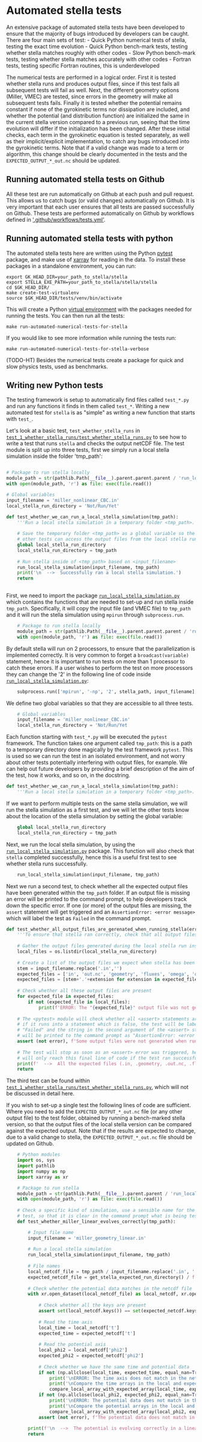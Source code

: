 Automated stella tests
======================

An extensive package of automated stella tests have been developed to ensure
that the majority of bugs introduced by developers can be caught. There are four
main sets of test:
    - Quick Python numerical tests of stella, testing the exact time evolution
    - Quick Python bench-mark tests, testing whether stella matches roughly with other codes
    - Slow Python bench-mark tests, testing whether stella matches accurately with other codes
    - Fortran tests, testing specific Fortran routines, this is underdeveloped
    
The numerical tests are performed in a logical order. First it is tested whether stella runs
and produces output files, since if this test fails all subsequent tests will fail as well. 
Next, the different geometry options (Miller, VMEC) are tested, since errors in the geometry
will make all subsequent tests fails. Finally it is tested whether the potential remains 
constant if none of the gyrokinetic terms nor dissipation are included, and whether the 
potential (and distribution function) are initialized the same in the current stella version
compared to a previous run, seeing that the time evolution will differ if the initialization has
been changed. After these initial checks, each term in the gyrokinetic equation is tested
separately, as well as their implicit/explicit implementation, to catch any bugs introduced
into the gyrokinetic terms. Note that if a valid change was made to a term or algorithm, this
change should be clearly documented in the tests and the `EXPECTED_OUTPUT_*_out.nc` should 
be updated.


Running automated stella tests on Github
----------------------------------------
All these test are run automatically on Github at each push and pull request. This allows
us to catch bugs (or valid changes) automatically on Github. It is very important that
each user ensures that all tests are passed successfully on Github. These tests are performed
automatically on Github by workflows defined in ['.github/workflows/tests.yml'](test_1_whether_stella_runs/test_whether_stella_runs.py).


Running automated stella tests with python
------------------------------------------

The automated stella tests here are written using the Python [pytest][pytest] package,
and make use of [xarray][xarray] for reading in the data. To install these
packages in a standalone environment, you can run:

    export GK_HEAD_DIR=your_path_to_stella/stella
    export STELLA_EXE_PATH=your_path_to_stella/stella/stella
    cd $GK_HEAD_DIR/
    make create-test-virtualenv
    source $GK_HEAD_DIR/tests/venv/bin/activate

This will create a Python [virtual environment][venv] with the packages needed
for running the tests. You can then run all the tests:
    
    make run-automated-numerical-tests-for-stella
    
If you would like to see more information while running the tests run: 
    
    make run-automated-numerical-tests-for-stella-verbose
    
(TODO-HT) Besides the numerical tests create a package for quick
and slow physics tests, used as benchmarks.
    

Writing new Python tests
------------------------

The testing framework is setup to automatically find files called `test_*.py`
and run any functions it finds in them called `test_*`. Writing a new automated
test for `stella` is as "simple" as writing a new function that starts with `test_`.

Let's look at a basic test, `test_whether_stella_runs` in 
[`test_1_whether_stella_runs/test_whether_stella_runs.py`](test_1_whether_stella_runs/test_whether_stella_runs.py) to see how to write 
a test that runs `stella` and checks the output netCDF file.
The test module is split up into three tests, first we simply
run a local stella simulation inside the folder 'tmp_path':

```python

# Package to run stella locally
module_path = str(pathlib.Path(__file__).parent.parent.parent / 'run_local_stella_simulation.py')
with open(module_path, 'r') as file: exec(file.read())

# Global variables  
input_filename = 'miller_nonlinear_CBC.in'  
local_stella_run_directory = 'Not/Run/Yet'

def test_whether_we_can_run_a_local_stella_simulation(tmp_path):
    '''Run a local stella simulation in a temporary folder <tmp_path>.'''  
    
    # Save the temporary folder <tmp_path> as a global variable so the
    # other tests can access the output files from the local stella run.
    global local_stella_run_directory
    local_stella_run_directory = tmp_path
    
    # Run stella inside of <tmp_path> based on <input_filename>
    run_local_stella_simulation(input_filename, tmp_path)
    print('\n  -->  Successfully ran a local stella simulation.')
    return 
    
```

First, we need to import the package [`run_local_stella_simulation.py`](run_local_stella_simulation.py) which
contains the functions that are needed to set-up and run stella inside `tmp_path`. 
Specifically, it will copy the input file (and VMEC file) to `tmp_path` and it
will run the stella simulation using `mpirun` through `subprocess.run`.

```python
    # Package to run stella locally
    module_path = str(pathlib.Path(__file__).parent.parent.parent / 'run_local_stella_simulation.py')
    with open(module_path, 'r') as file: exec(file.read())
```

By default stella will run on 2 processors, to ensure that the parallelization 
is implemented correctly. It is very common to forget a `broadcast(variable)` 
statement, hence it is important to run tests on more than 1 processor to catch 
these errors. If a user wishes to perform the test on more processors they can 
change the '2' in the following line of code inside [`run_local_stella_simulation.py`](run_local_stella_simulation.py):

```python
    subprocess.run(['mpirun', '-np', '2', stella_path, input_filename], check=True)  
```

We define two global variables so that they are accessible to all three tests.

```python
    # Global variables  
    input_filename = 'miller_nonlinear_CBC.in'  
    local_stella_run_directory = 'Not/Run/Yet
```

Each function starting with `test_*.py` will be executed the `pytest` framework.
The function takes one argument called `tmp_path`: this is a path to a temporary
directory done magically by the test framework `pytest`. This is used so we can run
the test in an isolated environment, and not worry about other tests potentially
interfering with output files, for example. We can help out future developers by 
providing a brief description of the aim of the test, how it works, and so on, in the docstring.

```python
def test_whether_we_can_run_a_local_stella_simulation(tmp_path):
    '''Run a local stella simulation in a temporary folder <tmp_path>.'''      
```

If we want to perform multiple tests on the same stella simulation, we will
run the stella simulation as a first test, and we will let the other tests
know about the location of the stella simulation by setting the global variable:

```python
    global local_stella_run_directory
    local_stella_run_directory = tmp_path
```

Next, we run the local stella simulation, by using the [`run_local_stella_simulation.py`](run_local_stella_simulation.py) package. 
This function will also check that `stella` completed successfully, hence this 
is a useful first test to see whether stella runs successfully.

```python
    run_local_stella_simulation(input_filename, tmp_path)
```

Next we run a second test, to check whether all the expected output files 
have been generated within the `tmp_path` folder. If an output file is missing
an error will be printed to the command prompt, to help developers track
down the specific error. If one (or more) of the output files are missing, 
the `assert` statement will get triggered and an `AssertionError: <error message>` 
which will label the test as `Failed` in the command prompt. 

```python
def test_whether_all_output_files_are_gerenated_when_running_stella(error=False):  
    '''To ensure that stella ran correctly, check that all output files are generated.'''
    
    # Gather the output files generated during the local stella run inside <tmp_path>
    local_files = os.listdir(local_stella_run_directory)
    
    # Create a list of the output files we expect when stella has been run
    stem = input_filename.replace('.in','')
    expected_files = ['in', 'out.nc', 'geometry', 'fluxes', 'omega', 'out', 'final_fields', 'species.input', 'error']
    expected_files = [stem+'.'+extension for extension in expected_files]
    
    # Check whether all these output files are present
    for expected_file in expected_files:
        if not (expected_file in local_files):
            print(f'ERROR: The "{expected_file}" output file was not generated when running stella.'); error = True
            
    # The <pytest> module will check whether all <assert> statements are true,
    # if it runs into a statement which is false, the test will be labeled as
    # "Failed" and the string in the second argument of the <assert> statement 
    # will be printed to the command prompt as "AssertionError: <error message>"
    assert (not error), f'Some output files were not generated when running stella.'
    
    # The test will stop as soon as an <assert> error was triggered, hence we
    # will only reach this final line of code if the test ran successfully
    print(f'  -->  All the expected files (.in, .geometry, .out.nc, .fluxes, .omega, ...) are generated.')
    return 
```

The third test can be found within [`test_1_whether_stella_runs/test_whether_stella_runs.py`](test_1_whether_stella_runs/test_whether_stella_runs.py), which will not be discussed in detail here.

If you wish to set-up a single test the following lines of code are sufficient. Where
you need to add the `EXPECTED_OUTPUT_*_out.nc` file (or any other output file) to the test folder,
obtained by running a bench-marked stella version, so that the output files of the local stella 
version can be compared against the expected output. Note that if the results are expected to change, 
due to a valid change to stella, the `EXPECTED_OUTPUT_*_out.nc` file should be updated on Github.

```python
    # Python modules
    import os, sys
    import pathlib 
    import numpy as np
    import xarray as xr  

    # Package to run stella 
    module_path = str(pathlib.Path(__file__).parent.parent / 'run_local_stella_simulation.py')
    with open(module_path, 'r') as file: exec(file.read())
         
    # Check a specific kind of simulation, use a sensible name for the 
    # test, so that it is clear in the command prompt what is being tested.
    def test_whether_miller_linear_evolves_correctly(tmp_path):

        # Input file name  
        input_filename = 'miller_geometry_linear.in'  
        
        # Run a local stella simulation
        run_local_stella_simulation(input_filename, tmp_path)
         
        # File names  
        local_netcdf_file = tmp_path / input_filename.replace('.in', '.out.nc') 
        expected_netcdf_file = get_stella_expected_run_directory() / f'EXPECTED_OUTPUT.{input_filename.replace(".in","")}.out.nc'   
        
        # Check whether the potential data matches in the netcdf file
        with xr.open_dataset(local_netcdf_file) as local_netcdf, xr.open_dataset(expected_netcdf_file) as expected_netcdf:
        
            # Check whether all the keys are present
            assert set(local_netcdf.keys()) == set(expected_netcdf.keys()), f'The netcdf file contains different quantities.'
            
            # Read the time axis
            local_time = local_netcdf['t']
            expected_time = expected_netcdf['t']
            
            # Read the potential axis
            local_phi2 = local_netcdf['phi2']
            expected_phi2 = expected_netcdf['phi2'] 
            
            # Check whether we have the same time and potential data
            if not (np.allclose(local_time, expected_time, equal_nan=True)):
                print('\nERROR: The time axis does not match in the netCDF files.'); error = True
                print('\nCompare the time arrays in the local and expected netCDF files:')
                compare_local_array_with_expected_array(local_time, expected_time)  
            if not (np.allclose(local_phi2, expected_phi2, equal_nan=True)):
                print('\nERROR: The potential data does not match in the netCDF files.'); error = True 
                print('\nCompare the potential arrays in the local and expected netCDF files:')
                compare_local_array_with_expected_array(local_phi2, expected_phi2) 
            assert (not error), f'The potential data does not match in the netCDF files.'  
                    
        print(f'\n  -->  The potential is evolving correctly in a linear flux-tube simulation using Miller geometry ({int(local_netcdf["nproc"])} CPUs).')
        return
```

[pytest]: https://pytest.org
[xarray]: http://xarray.pydata.org
[venv]: https://docs.python.org/3/library/venv.html
